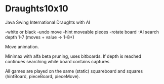 # Draughts10x10
Java Swing International Draughts with AI

-white or black
-undo move
-hint moveable pieces
-rotate board
-AI search depth 1-7 (moves + value -> 1-8+)

Move animation.

Minimax with alfa beta pruning, uses bitboards. If depth is reached continues searching while board contains captures. 

All games are played on the same (static) squareboard and squares (hintBoard, pieceBoard, pieceMove).
